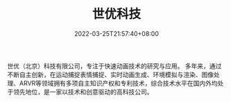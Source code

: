 ﻿---
weight: 
title: "世优科技"
description: "世优（北京）科技有限公司，专注于快速动画技术的研究与应用。 多年来，通过不断自主创新，在运动捕捉表情捕捉、实时动画生成、环境模拟与渲染、图像处理、ARVR等领域拥有多项自主知识产权和专利技术，综合技术水平在国内外均处于领先地位，是一家以技术和创意驱动的高科技公司。"
date: 2022-03-25T21:57:40+08:00
lastmod: 2022-03-25T16:45:40+08:00
draft: false
authors: ["Metabd"]
featuredImage: "228.webp"
link: "https://www.4utech.com/"
tags: ["世优科技","虚拟人"]
categories: ["navigation"]
navigation: ["虚拟人"]
lightgallery: true
toc: true
pinned: false
recommend: false
recommend1: false
---
世优（北京）科技有限公司，专注于快速动画技术的研究与应用。 多年来，通过不断自主创新，在运动捕捉表情捕捉、实时动画生成、环境模拟与渲染、图像处理、ARVR等领域拥有多项自主知识产权和专利技术，综合技术水平在国内外均处于领先地位，是一家以技术和创意驱动的高科技公司。
